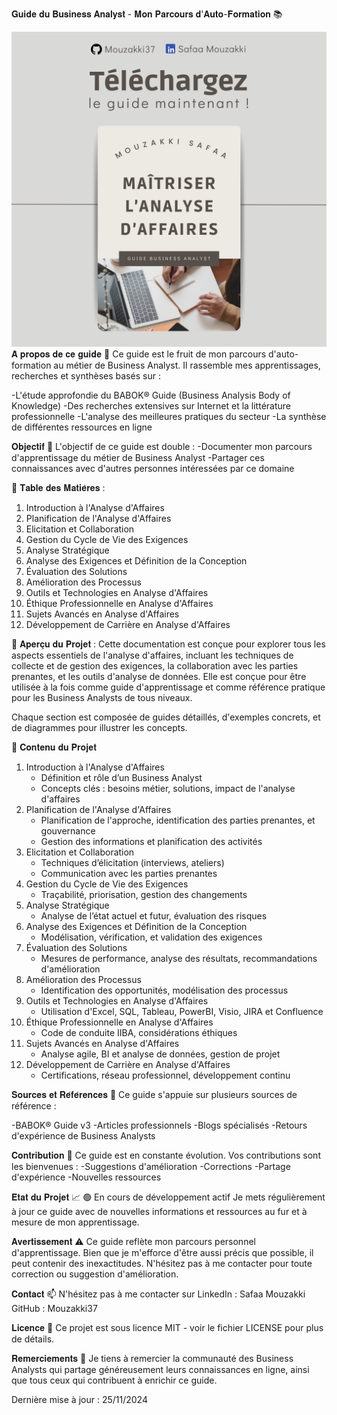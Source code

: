 𝐆𝐮𝐢𝐝𝐞 𝐝𝐮 𝐁𝐮𝐬𝐢𝐧𝐞𝐬𝐬 𝐀𝐧𝐚𝐥𝐲𝐬𝐭 - 𝐌𝐨𝐧 𝐏𝐚𝐫𝐜𝐨𝐮𝐫𝐬 𝐝'𝐀𝐮𝐭𝐨-𝐅𝐨𝐫𝐦𝐚𝐭𝐢𝐨𝐧 📚

![logo](assets/images/bookBA.png)
𝐀̀ 𝐩𝐫𝐨𝐩𝐨𝐬 𝐝𝐞 𝐜𝐞 𝐠𝐮𝐢𝐝𝐞 🎯
Ce guide est le fruit de mon parcours d'auto-formation au métier de Business Analyst. Il rassemble mes apprentissages, recherches et synthèses basés sur :

-L'étude approfondie du BABOK® Guide (Business Analysis Body of Knowledge)
-Des recherches extensives sur Internet et la littérature professionnelle
-L'analyse des meilleures pratiques du secteur
-La synthèse de différentes ressources en ligne

𝐎𝐛𝐣𝐞𝐜𝐭𝐢𝐟 🚀
L'objectif de ce guide est double :
    -Documenter mon parcours d'apprentissage du métier de Business Analyst
    -Partager ces connaissances avec d'autres personnes intéressées par ce domaine

📝 𝐓𝐚𝐛𝐥𝐞 𝐝𝐞𝐬 𝐌𝐚𝐭𝐢𝐞̀𝐫𝐞𝐬 :
1. Introduction à l'Analyse d'Affaires
2. Planification de l'Analyse d'Affaires
3. Elicitation et Collaboration
4. Gestion du Cycle de Vie des Exigences
5. Analyse Stratégique
6. Analyse des Exigences et Définition de la Conception
7. Évaluation des Solutions
8. Amélioration des Processus
9. Outils et Technologies en Analyse d'Affaires
10. Éthique Professionnelle en Analyse d'Affaires
11. Sujets Avancés en Analyse d'Affaires
12. Développement de Carrière en Analyse d'Affaires
    
📖 𝐀𝐩𝐞𝐫𝐜̧𝐮 𝐝𝐮 𝐏𝐫𝐨𝐣𝐞𝐭 :
    Cette documentation est conçue pour explorer tous les aspects essentiels de l'analyse d'affaires, incluant les techniques de collecte et de gestion des exigences, la collaboration avec les parties prenantes, et les outils d'analyse de données. Elle est conçue pour être utilisée à la fois comme guide d'apprentissage et comme référence pratique pour les Business Analysts de tous niveaux.

Chaque section est composée de guides détaillés, d'exemples concrets, et de diagrammes pour illustrer les concepts.

  
📝 𝐂𝐨𝐧𝐭𝐞𝐧𝐮 𝐝𝐮 𝐏𝐫𝐨𝐣𝐞𝐭
1. Introduction à l'Analyse d'Affaires
     - Définition et rôle d’un Business Analyst
     - Concepts clés : besoins métier, solutions, impact de l'analyse d'affaires
2. Planification de l'Analyse d'Affaires
     - Planification de l'approche, identification des parties prenantes, et gouvernance
     - Gestion des informations et planification des activités
3. Elicitation et Collaboration
     - Techniques d’élicitation (interviews, ateliers)
     - Communication avec les parties prenantes
4. Gestion du Cycle de Vie des Exigences
     - Traçabilité, priorisation, gestion des changements
5. Analyse Stratégique
     - Analyse de l’état actuel et futur, évaluation des risques
6. Analyse des Exigences et Définition de la Conception
     - Modélisation, vérification, et validation des exigences
7. Évaluation des Solutions
     - Mesures de performance, analyse des résultats, recommandations d'amélioration
8. Amélioration des Processus
     - Identification des opportunités, modélisation des processus
9. Outils et Technologies en Analyse d'Affaires
     - Utilisation d'Excel, SQL, Tableau, PowerBI, Visio, JIRA et Confluence
10. Éthique Professionnelle en Analyse d'Affaires
     - Code de conduite IIBA, considérations éthiques
11. Sujets Avancés en Analyse d'Affaires
     - Analyse agile, BI et analyse de données, gestion de projet
12. Développement de Carrière en Analyse d'Affaires
     - Certifications, réseau professionnel, développement continu


𝐒𝐨𝐮𝐫𝐜𝐞𝐬 𝐞𝐭 𝐑𝐞́𝐟𝐞́𝐫𝐞𝐧𝐜𝐞𝐬 📖
Ce guide s'appuie sur plusieurs sources de référence :

-BABOK® Guide v3
-Articles professionnels
-Blogs spécialisés
-Retours d'expérience de Business Analysts

𝐂𝐨𝐧𝐭𝐫𝐢𝐛𝐮𝐭𝐢𝐨𝐧 🤝
Ce guide est en constante évolution. Vos contributions sont les bienvenues :
-Suggestions d'amélioration
-Corrections
-Partage d'expérience
-Nouvelles ressources

𝐄́𝐭𝐚𝐭 𝐝𝐮 𝐏𝐫𝐨𝐣𝐞𝐭 📈
🟢 En cours de développement actif
Je mets régulièrement à jour ce guide avec de nouvelles informations et ressources au fur et à mesure de mon apprentissage.


𝐀𝐯𝐞𝐫𝐭𝐢𝐬𝐬𝐞𝐦𝐞𝐧𝐭 ⚠️
Ce guide reflète mon parcours personnel d'apprentissage. Bien que je m'efforce d'être aussi précis que possible, il peut contenir des inexactitudes. N'hésitez pas à me contacter pour toute correction ou suggestion d'amélioration.


𝐂𝐨𝐧𝐭𝐚𝐜𝐭 📫
N'hésitez pas à me contacter sur LinkedIn : Safaa Mouzakki
GitHub : Mouzakki37


𝐋𝐢𝐜𝐞𝐧𝐜𝐞 📜
Ce projet est sous licence MIT - voir le fichier LICENSE pour plus de détails.


𝐑𝐞𝐦𝐞𝐫𝐜𝐢𝐞𝐦𝐞𝐧𝐭𝐬 🙏
Je tiens à remercier la communauté des Business Analysts qui partage généreusement leurs connaissances en ligne, ainsi que tous ceux qui contribuent à enrichir ce guide.

Dernière mise à jour : 25/11/2024
